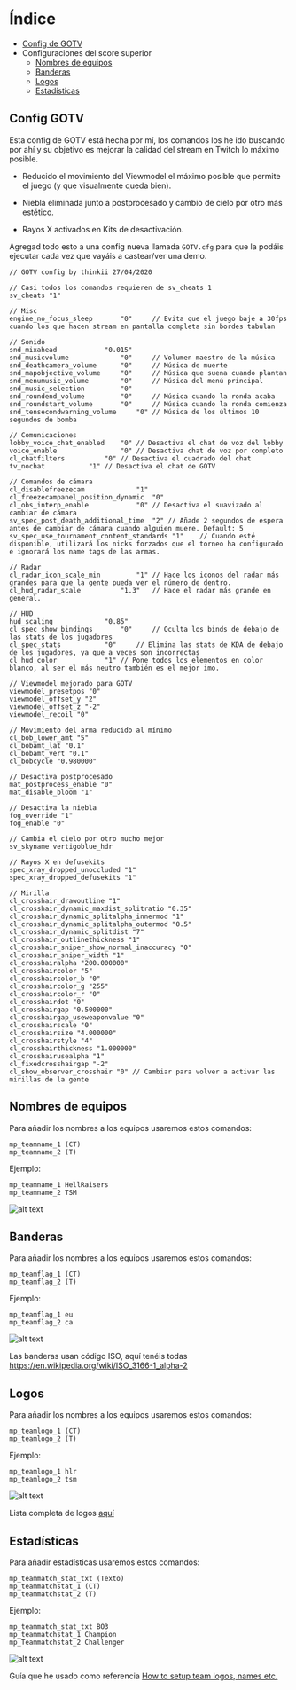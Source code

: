 # Índice

- [Config de GOTV](#Config-GOTV)
- Configuraciones del score superior
   - [Nombres de equipos](#-Nombres-de-equipos)
   - [Banderas](#Banderas)
   - [Logos](#Logos)
   - [Estadísticas](#Estadísticas)
   
## Config GOTV

Esta config de GOTV está hecha por mí, los comandos los he ido buscando por ahí y su objetivo es mejorar la calidad del stream en Twitch lo máximo posible.

- Reducido el movimiento del Viewmodel el máximo posible que permite el juego (y que visualmente queda bien).

- Niebla eliminada junto a postprocesado y cambio de cielo por otro más estético.

- Rayos X activados en Kits de desactivación.

Agregad todo esto a una config nueva llamada `GOTV.cfg` para que la podáis ejecutar cada vez que vayáis a castear/ver una demo.

```
// GOTV config by thinkii 27/04/2020

// Casi todos los comandos requieren de sv_cheats 1
sv_cheats "1"

// Misc
engine_no_focus_sleep 		"0" 	// Evita que el juego baje a 30fps cuando los que hacen stream en pantalla completa sin bordes tabulan

// Sonido
snd_mixahead 			"0.015"
snd_musicvolume         	"0"  	// Volumen maestro de la música
snd_deathcamera_volume  	"0"     // Música de muerte
snd_mapobjective_volume 	"0"     // Música que suena cuando plantan
snd_menumusic_volume    	"0"     // Música del menú principal
snd_music_selection 		"0"
snd_roundend_volume     	"0"     // Música cuando la ronda acaba
snd_roundstart_volume   	"0"     // Música cuando la ronda comienza
snd_tensecondwarning_volume 	"0"	// Música de los últimos 10 segundos de bomba

// Comunicaciones
lobby_voice_chat_enabled 	"0"	// Desactiva el chat de voz del lobby
voice_enable        		"0"	// Desactiva chat de voz por completo
cl_chatfilters 			"0"	// Desactiva el cuadrado del chat
tv_nochat 			"1"	// Desactiva el chat de GOTV

// Comandos de cámara
cl_disablefreezecam 			"1" 
cl_freezecampanel_position_dynamic 	"0" 
cl_obs_interp_enable			"0"	// Desactiva el suavizado al cambiar de cámara
sv_spec_post_death_additional_time 	"2"	// Añade 2 segundos de espera antes de cambiar de cámara cuando alguien muere. Default: 5
sv_spec_use_tournament_content_standards "1"	// Cuando esté disponible, utilizará los nicks forzados que el torneo ha configurado e ignorará los name tags de las armas.

// Radar
cl_radar_icon_scale_min 		"1"	// Hace los iconos del radar más grandes para que la gente pueda ver el número de dentro.
cl_hud_radar_scale 			"1.3"	// Hace el radar más grande en general. 

// HUD 
hud_scaling 			"0.85"
cl_spec_show_bindings 		"0" 	// Oculta los binds de debajo de las stats de los jugadores
cl_spec_stats 			"0" 	// Elimina las stats de KDA de debajo de los jugadores, ya que a veces son incorrectas
cl_hud_color 			"1"	// Pone todos los elementos en color blanco, al ser el más neutro también es el mejor imo.

// Viewmodel mejorado para GOTV
viewmodel_presetpos "0"
viewmodel_offset_y "2"
viewmodel_offset_z "-2"
viewmodel_recoil "0"

// Movimiento del arma reducido al mínimo
cl_bob_lower_amt "5"
cl_bobamt_lat "0.1"
cl_bobamt_vert "0.1"
cl_bobcycle "0.980000"

// Desactiva postprocesado
mat_postprocess_enable "0"
mat_disable_bloom "1"

// Desactiva la niebla
fog_override "1"
fog_enable "0"

// Cambia el cielo por otro mucho mejor
sv_skyname vertigoblue_hdr

// Rayos X en defusekits
spec_xray_dropped_unoccluded "1"
spec_xray_dropped_defusekits "1"

// Mirilla
cl_crosshair_drawoutline "1"
cl_crosshair_dynamic_maxdist_splitratio "0.35"
cl_crosshair_dynamic_splitalpha_innermod "1"
cl_crosshair_dynamic_splitalpha_outermod "0.5"
cl_crosshair_dynamic_splitdist "7"
cl_crosshair_outlinethickness "1"
cl_crosshair_sniper_show_normal_inaccuracy "0"
cl_crosshair_sniper_width "1"
cl_crosshairalpha "200.000000"
cl_crosshaircolor "5"
cl_crosshaircolor_b "0"
cl_crosshaircolor_g "255"
cl_crosshaircolor_r "0"
cl_crosshairdot "0"
cl_crosshairgap "0.500000"
cl_crosshairgap_useweaponvalue "0"
cl_crosshairscale "0"
cl_crosshairsize "4.000000"
cl_crosshairstyle "4"
cl_crosshairthickness "1.000000"
cl_crosshairusealpha "1"
cl_fixedcrosshairgap "-2"
cl_show_observer_crosshair "0" // Cambiar para volver a activar las mirillas de la gente
```
   
## Nombres de equipos

Para añadir los nombres a los equipos usaremos estos comandos:

```
mp_teamname_1 (CT)
mp_teamname_2 (T)
```

Ejemplo:
```
mp_teamname_1 HellRaisers
mp_teamname_2 TSM
```

![alt text](https://steamuserimages-a.akamaihd.net/ugc/222193264455381333/3EDD3437FF3EB6346082EA02CEDB26C0257E4775/ "CS")

## Banderas

Para añadir los nombres a los equipos usaremos estos comandos:
```
mp_teamflag_1 (CT)
mp_teamflag_2 (T)
```

Ejemplo:
```
mp_teamflag_1 eu
mp_teamflag_2 ca
```

![alt text](https://steamuserimages-a.akamaihd.net/ugc/222193264455572323/7F4123F86C755C41FB9775A7F89E1F4376FF3DA6/ "CS")

Las banderas usan código ISO, aquí tenéis todas https://en.wikipedia.org/wiki/ISO_3166-1_alpha-2

## Logos

Para añadir los nombres a los equipos usaremos estos comandos:

```
mp_teamlogo_1 (CT)
mp_teamlogo_2 (T)
```

Ejemplo:

```
mp_teamlogo_1 hlr
mp_teamlogo_2 tsm
```

![alt text](https://steamuserimages-a.akamaihd.net/ugc/222193264455678340/EE31706B8162AD90553CC50E3DE93144F1CEC80C/ "CS")

Lista completa de logos [aquí](https://steamcommunity.com/sharedfiles/filedetails/?id=1109861355)

## Estadísticas

Para añadir estadísticas usaremos estos comandos:

```
mp_teammatch_stat_txt (Texto)
mp_teammatchstat_1 (CT)
mp_teammatchstat_2 (T)
```

Ejemplo:

```
mp_teammatch_stat_txt BO3
mp_teammatchstat_1 Champion
mp_Teammatchstat_2 Challenger
```

![alt text](https://steamuserimages-a.akamaihd.net/ugc/222193264457345839/105BFD1CD1C0A2806737297BA58E1F4AFB15E2A3/ "CS")

Guía que he usado como referencia [How to setup team logos, names etc.](https://steamcommunity.com/sharedfiles/filedetails/?id=788257116)
